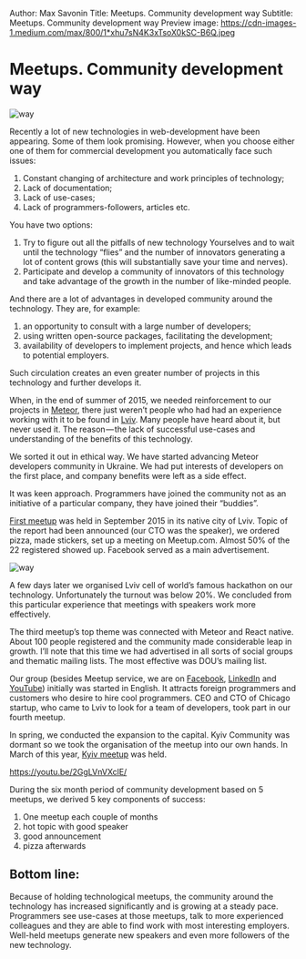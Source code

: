 Author: Max Savonin
Title: Meetups. Community development way
Subtitle: Meetups. Community development way
Preview image: https://cdn-images-1.medium.com/max/800/1*xhu7sN4K3xTsoX0kSC-B6Q.jpeg

# Meetups. Community development way

![way](https://cdn-images-1.medium.com/max/800/1*xhu7sN4K3xTsoX0kSC-B6Q.jpeg)

Recently a lot of new technologies in web-development have been appearing. Some of them look promising. However, when you choose either one of them for commercial development you automatically face such issues:

1. Constant changing of architecture and work principles of technology;
2. Lack of documentation;
3. Lack of use-cases;
4. Lack of programmers-followers, articles etc.

You have two options:

1. Try to figure out all the pitfalls of new technology Yourselves and to wait until the technology “flies” and the number of innovators generating a lot of content grows (this will substantially save your time and nerves).
2. Participate and develop a community of innovators of this technology and take advantage of the growth in the number of like-minded people.

And there are a lot of advantages in developed community around the technology. They are, for example:

1. an opportunity to consult with a large number of developers;
2. using written open-source packages, facilitating the development;
3. availability of developers to implement projects, and hence which leads to potential employers.

Such circulation creates an even greater number of projects in this technology and further develops it.

When, in the end of summer of 2015, we needed reinforcement to our projects in [Meteor](https://www.meteor.com/), there just weren’t people who had had an experience working with it to be found in [Lviv](http://lviv.travel/en/index). Many people have heard about it, but never used it. The reason — the lack of successful use-cases and understanding of the benefits of this technology.

We sorted it out in ethical way. We have started advancing Meteor developers community in Ukraine. We had put interests of developers on the first place, and company benefits were left as a side effect.

It was keen approach. Programmers have joined the community not as an initiative of a particular company, they have joined their “buddies”.

[First meetup](http://www.meetup.com/Lviv-Meteor-Meetup/) was held in September 2015 in its native city of Lviv. Topic of the report had been announced (our CTO was the speaker), we ordered pizza, made stickers, set up a meeting on Meetup.com. Almost 50% of the 22 registered showed up. Facebook served as a main advertisement.

![way](https://cdn-images-1.medium.com/max/800/1*twBIsNtseD0ovuIfDQt2-A.jpeg)

A few days later we organised Lviv cell of world’s famous hackathon on our technology. Unfortunately the turnout was below 20%. We concluded from this particular experience that meetings with speakers work more effectively.

The third meetup’s top theme was connected with Meteor and React native. About 100 people registered and the community made considerable leap in growth. I’ll note that this time we had advertised in all sorts of social groups and thematic mailing lists. The most effective was DOU’s mailing list.

Our group (besides Meetup service, we are on [Facebook](https://www.facebook.com/meteor.ukraine/?fref=ts), [LinkedIn](https://www.linkedin.com/groups/8464233) and [YouTube](https://www.youtube.com/channel/UCC2gBvTs_lNgMzCmhQCK2kg)) initially was started in English. It attracts foreign programmers and customers who desire to hire cool programmers. CEO and CTO of Chicago startup, who came to Lviv to look for a team of developers, took part in our fourth meetup.

In spring, we conducted the expansion to the capital. Kyiv Community was dormant so we took the organisation of the meetup into our own hands. In March of this year, [Kyiv meetup](http://www.meetup.com/Meteor-Kiev/events/229456481/) was held.

<https://youtu.be/2GgLVnVXclE/>

During the six month period of community development based on 5 meetups, we derived 5 key components of success:

1. One meetup each couple of months
2. hot topic with good speaker
3. good announcement
4. pizza afterwards

## Bottom line:

Because of holding technological meetups, the community around the technology has increased significantly and is growing at a steady pace. Programmers see use-cases at those meetups, talk to more experienced colleagues and they are able to find work with most interesting employers. Well-held meetups generate new speakers and even more followers of the new technology.
